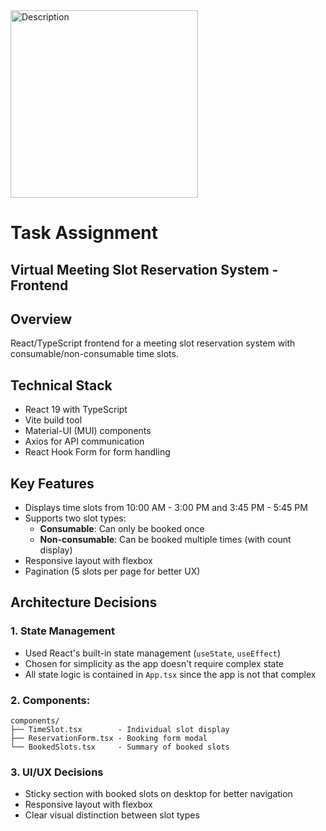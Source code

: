 
<img src="https://elithairtransplant.com/german/wp-content/uploads/2024/03/elithair-logo-primary.svg" width="300" alt="Description"> 

# Task Assignment
## Virtual Meeting Slot Reservation System - Frontend

## Overview
React/TypeScript frontend for a meeting slot reservation system with consumable/non-consumable time slots.

## Technical Stack
- React 19 with TypeScript
- Vite build tool
- Material-UI (MUI) components
- Axios for API communication
- React Hook Form for form handling

## Key Features
- Displays time slots from 10:00 AM - 3:00 PM and 3:45 PM - 5:45 PM
- Supports two slot types:
    - **Consumable**: Can only be booked once
    - **Non-consumable**: Can be booked multiple times (with count display)
- Responsive layout with flexbox
- Pagination (5 slots per page for better UX)

## Architecture Decisions

### 1. State Management
- Used React's built-in state management (`useState`, `useEffect`)
- Chosen for simplicity as the app doesn't require complex state
- All state logic is contained in `App.tsx` since the app is not that complex

### 2. Components:

```plaintext
components/
├── TimeSlot.tsx        - Individual slot display
├── ReservationForm.tsx - Booking form modal
└── BookedSlots.tsx     - Summary of booked slots
```

### 3. UI/UX Decisions
- Sticky section with booked slots on desktop for better navigation
- Responsive layout with flexbox
- Clear visual distinction between slot types
